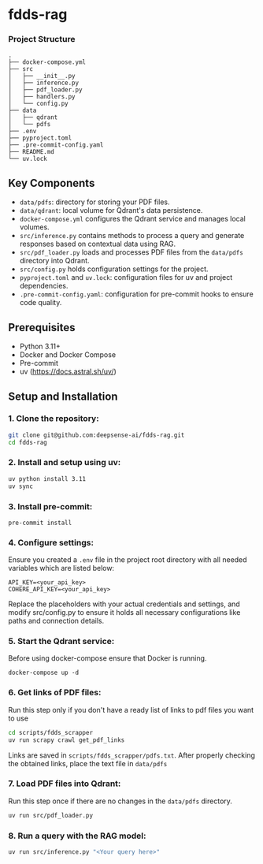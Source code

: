 # fdds-rag

### Project Structure
```
.
├── docker-compose.yml
├── src
│   ├── __init__.py
│   ├── inference.py
│   ├── pdf_loader.py
│   ├── handlers.py
│   └── config.py
├── data
│   ├── qdrant
│   └── pdfs
├── .env
├── pyproject.toml
├── .pre-commit-config.yaml
├── README.md
└── uv.lock
```
## Key Components
- `data/pdfs`: directory for storing your PDF files.
- `data/qdrant`: local volume for Qdrant's data persistence.
- `docker-compose.yml` configures the Qdrant service and manages local volumes.
- `src/inference.py` contains methods to process a query and generate responses based on contextual data using RAG.
- `src/pdf_loader.py` loads and processes PDF files from the `data/pdfs` directory into Qdrant.
- `src/config.py` holds configuration settings for the project.
- `pyproject.toml` and `uv.lock`: configuration files for uv and project dependencies.
- `.pre-commit-config.yaml`: configuration for pre-commit hooks to ensure code quality.

## Prerequisites
- Python 3.11+
- Docker and Docker Compose
- Pre-commit
- uv (https://docs.astral.sh/uv/)

## Setup and Installation
### 1. Clone the repository:
```bash
git clone git@github.com:deepsense-ai/fdds-rag.git
cd fdds-rag
```
### 2. Install and setup using uv:
```bash
uv python install 3.11
uv sync
```
### 3. Install pre-commit:
```
pre-commit install
```
### 4. Configure settings:
Ensure you created a `.env` file in the project root directory with all needed variables which are listed below:
```
API_KEY=<your_api_key>
COHERE_API_KEY=<your_api_key>
```
Replace the placeholders with your actual credentials and settings, and modify src/config.py to ensure it holds all necessary configurations like paths and connection details.
### 5. Start the Qdrant service:
Before using docker-compose ensure that Docker is running.
```
docker-compose up -d
```
### 6. Get links of PDF files:
Run this step only if you don't have a ready list of links to pdf files you want to use
```bash
cd scripts/fdds_scrapper
uv run scrapy crawl get_pdf_links
```
Links are saved in `scripts/fdds_scrapper/pdfs.txt`.
After properly checking the obtained links, place the text file in `data/pdfs`

### 7. Load PDF files into Qdrant:
Run this step once if there are no changes in the `data/pdfs` directory.
```bash
uv run src/pdf_loader.py
```
### 8. Run a query with the RAG model:
```bash
uv run src/inference.py "<Your query here>"
```
